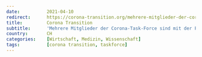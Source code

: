```yaml
---
date:          2021-04-10
redirect:      https://corona-transition.org/mehrere-mitglieder-der-corona-task-force-sind-mit-der-pharmaindustrie-eng
title:         Corona Transition
subtitle:      'Mehrere Mitglieder der Corona-Task-Force sind mit der Pharmaindustrie eng verstrickt'
country:       CH
categories:    [Wirtschaft, Medizin, Wissenschaft]
tags:          [corona transition, taskforce]
---
```

